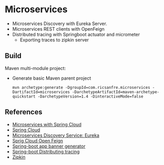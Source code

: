 # Microservices 



- Microservices Discovery with Eureka Server.
- Microservices REST clients with OpenFeign
- Distributed tracing with Springboot actuator and micrometer
  - Exporting traces to zipkin server

  

## Build

Maven multi-module project:

- Generate basic Maven parent project

  ```
  mvn archetype:generate -DgroupId=com.ricsanfre.microservices -DartifactId=microservices -DarchetypeArtifactId=maven-archetype-quickstart -DarchetypeVersion=1.4 -DinteractiveMode=false
  ```


## References

- [Microservices with Spring Cloud](https://spring.io/microservices)
- [Spring Cloud](https://spring.io/cloud)
- [Microservices Discovery Service: Eureka ](https://cloud.spring.io/spring-cloud-netflix/reference/html/)
- [Sprig Cloud Open Feign](https://spring.io/projects/spring-cloud-openfeign)
- [Spring-boot app banner generator](https://devops.datenkollektiv.de/banner.txt/index.html)
- [Spring-boot Distributing tracing](https://docs.spring.io/spring-boot/docs/current/reference/htmlsingle/#actuator.micrometer-tracing)
- [Zipkin](https://zipkin.io/)